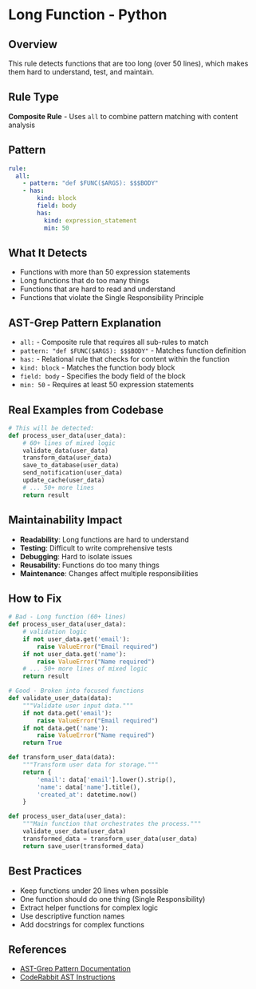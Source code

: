 # Long Function - Python

## Overview
This rule detects functions that are too long (over 50 lines), which makes them hard to understand, test, and maintain.

## Rule Type
**Composite Rule** - Uses `all` to combine pattern matching with content analysis

## Pattern
```yaml
rule:
  all:
    - pattern: "def $FUNC($ARGS): $$$BODY"
    - has:
        kind: block
        field: body
        has:
          kind: expression_statement
          min: 50
```

## What It Detects
- Functions with more than 50 expression statements
- Long functions that do too many things
- Functions that are hard to read and understand
- Functions that violate the Single Responsibility Principle

## AST-Grep Pattern Explanation
- `all:` - Composite rule that requires all sub-rules to match
- `pattern: "def $FUNC($ARGS): $$$BODY"` - Matches function definition
- `has:` - Relational rule that checks for content within the function
- `kind: block` - Matches the function body block
- `field: body` - Specifies the body field of the block
- `min: 50` - Requires at least 50 expression statements

## Real Examples from Codebase
```python
# This will be detected:
def process_user_data(user_data):
    # 60+ lines of mixed logic
    validate_data(user_data)
    transform_data(user_data)
    save_to_database(user_data)
    send_notification(user_data)
    update_cache(user_data)
    # ... 50+ more lines
    return result
```

## Maintainability Impact
- **Readability**: Long functions are hard to understand
- **Testing**: Difficult to write comprehensive tests
- **Debugging**: Hard to isolate issues
- **Reusability**: Functions do too many things
- **Maintenance**: Changes affect multiple responsibilities

## How to Fix
```python
# Bad - Long function (60+ lines)
def process_user_data(user_data):
    # validation logic
    if not user_data.get('email'):
        raise ValueError("Email required")
    if not user_data.get('name'):
        raise ValueError("Name required")
    # ... 50+ more lines of mixed logic
    return result

# Good - Broken into focused functions
def validate_user_data(data):
    """Validate user input data."""
    if not data.get('email'):
        raise ValueError("Email required")
    if not data.get('name'):
        raise ValueError("Name required")
    return True

def transform_user_data(data):
    """Transform user data for storage."""
    return {
        'email': data['email'].lower().strip(),
        'name': data['name'].title(),
        'created_at': datetime.now()
    }

def process_user_data(user_data):
    """Main function that orchestrates the process."""
    validate_user_data(user_data)
    transformed_data = transform_user_data(user_data)
    return save_user(transformed_data)
```

## Best Practices
- Keep functions under 20 lines when possible
- One function should do one thing (Single Responsibility)
- Extract helper functions for complex logic
- Use descriptive function names
- Add docstrings for complex functions

## References
- [AST-Grep Pattern Documentation](https://ast-grep.github.io/guide/rule-config.html)
- [CodeRabbit AST Instructions](https://docs.coderabbit.ai/guides/review-instructions#abstract-syntax-tree-ast-based-instructions)
